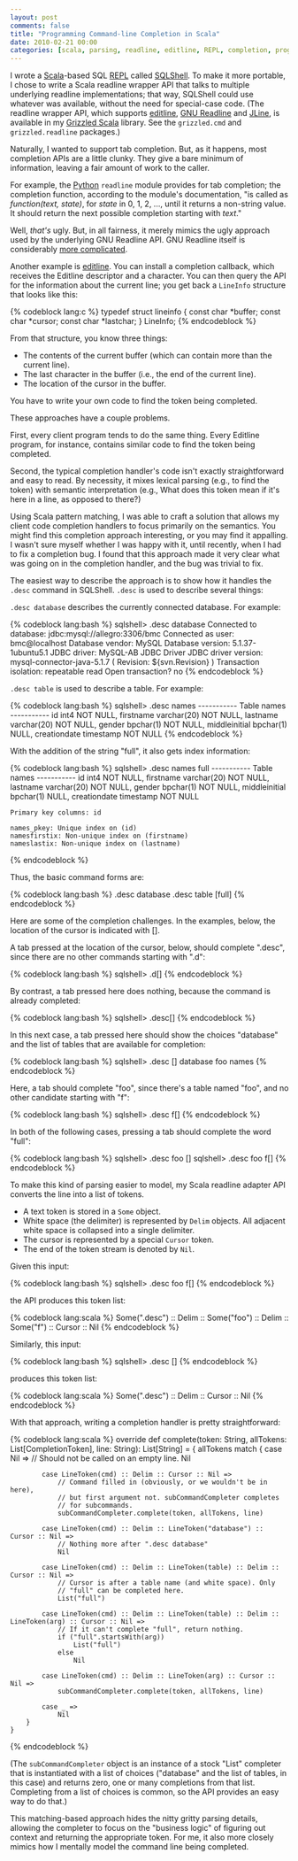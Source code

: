 ```yaml
---
layout: post
comments: false
title: "Programming Command-line Completion in Scala"
date: 2010-02-21 00:00
categories: [scala, parsing, readline, editline, REPL, completion, programming]
---
```


I wrote a [Scala][]-based SQL [REPL][] called [SQLShell][]. To make it more
portable, I chose to write a Scala readline wrapper API that talks to
multiple underlying readline implementations; that way, SQLShell could use
whatever was available, without the need for special-case code. (The
readline wrapper API, which supports [editline][], [GNU Readline][] and
[JLine][], is available in my [Grizzled Scala][] library. See the
`grizzled.cmd` and `grizzled.readline` packages.)

Naturally, I wanted to support tab completion. But, as it happens, most
completion APIs are a little clunky. They give a bare minimum of
information, leaving a fair amount of work to the caller.

For example, the [Python][] `readline` module provides for tab completion;
the completion function, according to the module's documentation, "is
called as *function(text, state)*, for *state* in 0, 1, 2, ..., until it
returns a non-string value. It should return the next possible completion
starting with *text*."

Well, *that's* ugly. But, in all fairness, it merely mimics the ugly
approach used by the underlying GNU Readline API. GNU Readline itself is
considerably [more complicated][].

Another example is [editline][]. You can install a completion callback,
which receives the Editline descriptor and a character. You can then query
the API for the information about the current line; you get back a
`LineInfo` structure that looks like this:

{% codeblock lang:c %}
    typedef struct lineinfo
    {
        const char *buffer;
        const char *cursor;
        const char *lastchar;
    }
    LineInfo;
{% endcodeblock %}

From that structure, you know three things:

- The contents of the current buffer (which can contain more than
  the current line).
- The last character in the buffer (i.e., the end of the current line).
- The location of the cursor in the buffer.

You have to write your own code to find the token being completed.

These approaches have a couple problems.

First, every client program tends to do the same thing. Every
Editline program, for instance, contains similar code to find the
token being completed.

Second, the typical completion handler's code isn't exactly
straightforward and easy to read. By necessity, it mixes lexical
parsing (e.g., to find the token) with semantic interpretation
(e.g., What does this token mean if it's here in a line, as opposed
to there?)

Using Scala pattern matching, I was able to craft a solution that
allows my client code completion handlers to focus primarily on the
semantics. You might find this completion approach interesting, or
you may find it appalling. I wasn't sure myself whether I was happy
with it, until recently, when I had to fix a completion bug. I
found that this approach made it very clear what was going on in
the completion handler, and the bug was trivial to fix.

The easiest way to describe the approach is to show how it handles
the `.desc` command in SQLShell. `.desc` is used to describe
several things:

`.desc database` describes the currently connected database. For
example:

{% codeblock lang:bash %}
    sqlshell> .desc database
    Connected to database: jdbc:mysql://allegro:3306/bmc
    Connected as user:     bmc@localhost
    Database vendor:       MySQL
    Database version:      5.1.37-1ubuntu5.1
    JDBC driver:           MySQL-AB JDBC Driver
    JDBC driver version:   mysql-connector-java-5.1.7 ( Revision: ${svn.Revision} )
    Transaction isolation: repeatable read
    Open transaction?      no
{% endcodeblock %}

`.desc table` is used to describe a table. For example:

{% codeblock lang:bash %}
    sqlshell> .desc names
    -----------
    Table names
    -----------
    id             int4 NOT NULL,
    firstname      varchar(20) NOT NULL,
    lastname       varchar(20) NOT NULL,
    gender         bpchar(1) NOT NULL,
    middleinitial  bpchar(1) NULL,
    creationdate   timestamp NOT NULL
{% endcodeblock %}

With the addition of the string "full", it also gets index
information:

{% codeblock lang:bash %}
    sqlshell> .desc names full
    -----------
    Table names
    -----------
    id             int4 NOT NULL,
    firstname      varchar(20) NOT NULL,
    lastname       varchar(20) NOT NULL,
    gender         bpchar(1) NOT NULL,
    middleinitial  bpchar(1) NULL,
    creationdate   timestamp NOT NULL
    
    Primary key columns: id
    
    names_pkey: Unique index on (id)
    namesfirstix: Non-unique index on (firstname)
    nameslastix: Non-unique index on (lastname)
{% endcodeblock %}

Thus, the basic command forms are:

{% codeblock lang:bash %}
    .desc database
    .desc table [full]
{% endcodeblock %}

Here are some of the completion challenges. In the examples, below,
the location of the cursor is indicated with \[\].

A tab pressed at the location of the cursor, below, should complete
".desc", since there are no other commands starting with ".d":

{% codeblock lang:bash %}
    sqlshell> .d[]
{% endcodeblock %}

By contrast, a tab pressed here does nothing, because the command
is already completed:

{% codeblock lang:bash %}
    sqlshell> .desc[]
{% endcodeblock %}

In this next case, a tab pressed here should show the choices
"database" and the list of tables that are available for
completion:

{% codeblock lang:bash %}
    sqlshell> .desc []
    database
    foo
    names
{% endcodeblock %}

Here, a tab should complete "foo", since there's a table named
"foo", and no other candidate starting with "f":

{% codeblock lang:bash %}
    sqlshell> .desc f[]
{% endcodeblock %}

In both of the following cases, pressing a tab should complete the
word "full":

{% codeblock lang:bash %}
    sqlshell> .desc foo []
    sqlshell> .desc foo f[]
{% endcodeblock %}

To make this kind of parsing easier to model, my Scala readline
adapter API converts the line into a list of tokens.

* A text token is stored in a `Some` object.
* White space (the delimiter) is represented by `Delim` objects.
  All adjacent white space is collapsed into a single delimiter.
* The cursor is represented by a special `Cursor` token.
* The end of the token stream is denoted by `Nil`.

Given this input:

{% codeblock lang:bash %}
    sqlshell> .desc foo f[]
{% endcodeblock %}

the API produces this token list:

{% codeblock lang:scala %}
    Some(".desc") :: Delim :: Some("foo") :: Delim :: Some("f") :: Cursor :: Nil
{% endcodeblock %}

Similarly, this input:

{% codeblock lang:bash %}
    sqlshell> .desc []
{% endcodeblock %}

produces this token list:

{% codeblock lang:scala %}
    Some(".desc") :: Delim :: Cursor :: Nil
{% endcodeblock %}

With that approach, writing a completion handler is pretty
straightforward:

{% codeblock lang:scala %}
    override def complete(token: String, allTokens: List[CompletionToken], line: String): List[String] =
    {
        allTokens match
        {
            case Nil =>
                // Should not be called on an empty line.
                Nil
    
            case LineToken(cmd) :: Delim :: Cursor :: Nil =>
                // Command filled in (obviously, or we wouldn't be in here),
                // but first argument not. subCommandCompleter completes
                // for subcommands.
                subCommandCompleter.complete(token, allTokens, line)
    
            case LineToken(cmd) :: Delim :: LineToken("database") :: Cursor :: Nil =>
                // Nothing more after ".desc database"
                Nil
    
            case LineToken(cmd) :: Delim :: LineToken(table) :: Delim :: Cursor :: Nil =>
                // Cursor is after a table name (and white space). Only
                // "full" can be completed here.
                List("full")
    
            case LineToken(cmd) :: Delim :: LineToken(table) :: Delim :: LineToken(arg) :: Cursor :: Nil =>
                // If it can't complete "full", return nothing.
                if ("full".startsWith(arg))
                    List("full")
                else
                    Nil
    
            case LineToken(cmd) :: Delim :: LineToken(arg) :: Cursor :: Nil =>
                subCommandCompleter.complete(token, allTokens, line)
    
            case _ =>
                Nil
        }
    }
{% endcodeblock %}

(The `subCommandCompleter` object is an instance of a stock "List"
completer that is instantiated with a list of choices ("database" and the
list of tables, in this case) and returns zero, one or many completions
from that list. Completing from a list of choices is common, so the API
provides an easy way to do that.)

This matching-based approach hides the nitty gritty parsing
details, allowing the completer to focus on the "business logic" of
figuring out context and returning the appropriate token. For me,
it also more closely mimics how I mentally model the command line
being completed.

[Scala]: http://www.scala-lang.org/
[REPL]: http://en.wikipedia.org/wiki/Read-eval-print_loop
[SQLShell]: http://software.clapper.org/scala/sqlshell/
[editline]: http://www.thrysoee.dk/editline/
[GNU Readline]: http://tiswww.case.edu/php/chet/readline/rltop.html
[JLine]: http://jline.sourceforge.net/
[Grizzled Scala]: http://software.clapper.org/scala/grizzled-scala/
[Python]: http://www.python.org/
[more complicated]: http://tiswww.case.edu/php/chet/readline/readline.html#SEC44
[editline]: http://www.thrysoee.dk/editline/
